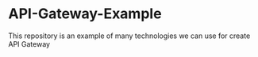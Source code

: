 # API-Gateway-Example

This repository is an example of many technologies we can use for create API Gateway
